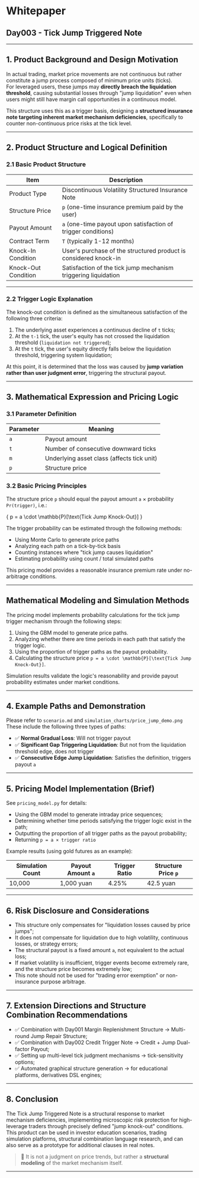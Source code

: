 # Whitepaper

## Day003 - Tick Jump Triggered Note

---

## 1. Product Background and Design Motivation

In actual trading, market price movements are not continuous but rather constitute a jump process composed of minimum price units (ticks).  
For leveraged users, these jumps may **directly breach the liquidation threshold**, causing substantial losses through "jump liquidation" even when users might still have margin call opportunities in a continuous model.

This structure uses this as a trigger basis, designing a **structured insurance note targeting inherent market mechanism deficiencies**, specifically to counter non-continuous price risks at the tick level.

---

## 2. Product Structure and Logical Definition

### 2.1 Basic Product Structure

| Item | Description |
|------|-------------|
| Product Type | Discontinuous Volatility Structured Insurance Note |
| Structure Price | `p` (one-time insurance premium paid by the user) |
| Payout Amount | `a` (one-time payout upon satisfaction of trigger conditions) |
| Contract Term | `T` (typically 1-12 months) |
| Knock-In Condition | User's purchase of the structured product is considered knock-in |
| Knock-Out Condition | Satisfaction of the tick jump mechanism triggering liquidation |

---

### 2.2 Trigger Logic Explanation

The knock-out condition is defined as the simultaneous satisfaction of the following three criteria:

1. The underlying asset experiences a continuous decline of `t` ticks;
2. At the `t-1` tick, the user's equity has not crossed the liquidation threshold (`liquidation not triggered`);
3. At the `t` tick, the user's equity directly falls below the liquidation threshold, triggering system liquidation;

At this point, it is determined that the loss was caused by **jump variation rather than user judgment error**, triggering the structural payout.

---

## 3. Mathematical Expression and Pricing Logic

### 3.1 Parameter Definition

| Parameter | Meaning |
|-----------|---------|
| `a` | Payout amount |
| `t` | Number of consecutive downward ticks |
| `m` | Underlying asset class (affects tick unit) |
| `p` | Structure price |

### 3.2 Basic Pricing Principles

The structure price `p` should equal the payout amount `a` × probability `Pr(trigger)`, i.e.:

\{
p = a \cdot \mathbb{P}[\text{Tick Jump Knock-Out}]
\}

The trigger probability can be estimated through the following methods:

- Using Monte Carlo to generate price paths
- Analyzing each path on a tick-by-tick basis
- Counting instances where "tick jump causes liquidation"
- Estimating probability using count / total simulated paths

This pricing model provides a reasonable insurance premium rate under no-arbitrage conditions.

---

## Mathematical Modeling and Simulation Methods

The pricing model implements probability calculations for the tick jump trigger mechanism through the following steps:

1. Using the GBM model to generate price paths.
2. Analyzing whether there are time periods in each path that satisfy the trigger logic.
3. Using the proportion of trigger paths as the payout probability.
4. Calculating the structure price `p = a \cdot \mathbb{P}[\text{Tick Jump Knock-Out}]`.

Simulation results validate the logic's reasonability and provide payout probability estimates under market conditions.

---

## 4. Example Paths and Demonstration

Please refer to `scenario.md` and `simulation_charts/price_jump_demo.png`  
These include the following three types of paths:

- ✅ **Normal Gradual Loss**: Will not trigger payout
- ✅ **Significant Gap Triggering Liquidation**: But not from the liquidation threshold edge, does not trigger
- ✅ **Consecutive Edge Jump Liquidation**: Satisfies the definition, triggers payout `a`

---

## 5. Pricing Model Implementation (Brief)

See `pricing_model.py` for details:

- Using the GBM model to generate intraday price sequences;
- Determining whether time periods satisfying the trigger logic exist in the path;
- Outputting the proportion of all trigger paths as the payout probability;
- Returning `p = a × trigger ratio`

Example results (using gold futures as an example):

| Simulation Count | Payout Amount `a` | Trigger Ratio | Structure Price `p` |
|------------------|-------------------|---------------|---------------------|
| 10,000 | 1,000 yuan | 4.25% | 42.5 yuan |

---

## 6. Risk Disclosure and Considerations

- This structure only compensates for "liquidation losses caused by price jumps";
- It does not compensate for liquidation due to high volatility, continuous losses, or strategy errors;
- The structural payout is a fixed amount `a`, not equivalent to the actual loss;
- If market volatility is insufficient, trigger events become extremely rare, and the structure price becomes extremely low;
- This note should not be used for "trading error exemption" or non-insurance purpose arbitrage.

---

## 7. Extension Directions and Structure Combination Recommendations

- ✅ Combination with Day001 Margin Replenishment Structure → Multi-round Jump Repair Structure;
- ✅ Combination with Day002 Credit Trigger Note → Credit + Jump Dual-factor Payout;
- ✅ Setting up multi-level tick judgment mechanisms → tick-sensitivity options;
- ✅ Automated graphical structure generation → for educational platforms, derivatives DSL engines;

---

## 8. Conclusion

The Tick Jump Triggered Note is a structural response to market mechanism deficiencies, implementing microscopic risk protection for high-leverage traders through precisely defined "jump knock-out" conditions. This product can be used in investor education scenarios, trading simulation platforms, structural combination language research, and can also serve as a prototype for additional clauses in real notes.

> 🎯 It is not a judgment on price trends, but rather a **structural modeling** of the market mechanism itself.

---
